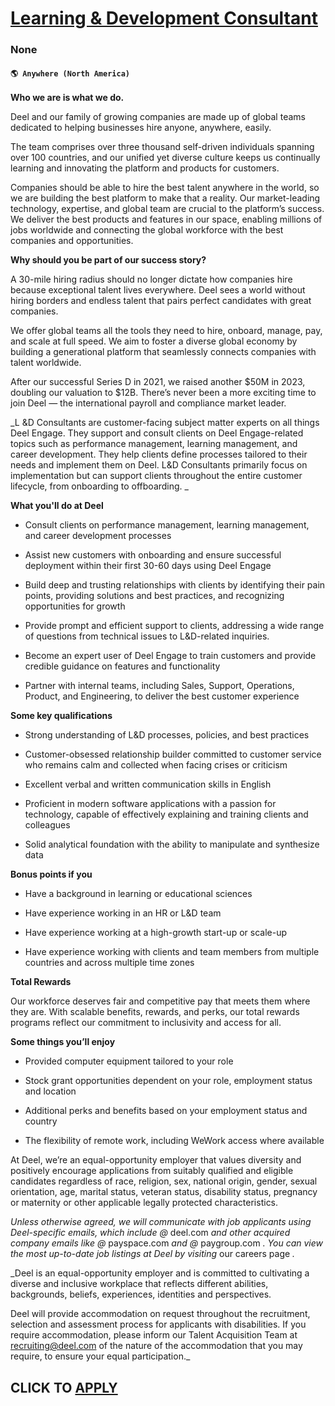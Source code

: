 # [Learning & Development Consultant](https://www.remotewlb.com/apply/learning-development-consultant)  
### None  
#### `🌎 Anywhere (North America)`  

**Who we are is what we do.**

Deel and our family of growing companies are made up of global teams dedicated to helping businesses hire anyone, anywhere, easily.

The team comprises over three thousand self-driven individuals spanning over 100 countries, and our unified yet diverse culture keeps us continually learning and innovating the platform and products for customers.

Companies should be able to hire the best talent anywhere in the world, so we are building the best platform to make that a reality. Our market-leading technology, expertise, and global team are crucial to the platform’s success. We deliver the best products and features in our space, enabling millions of jobs worldwide and connecting the global workforce with the best companies and opportunities.

 **Why should you be part of our success story?**

A 30-mile hiring radius should no longer dictate how companies hire because exceptional talent lives everywhere. Deel sees a world without hiring borders and endless talent that pairs perfect candidates with great companies.

We offer global teams all the tools they need to hire, onboard, manage, pay, and scale at full speed. We aim to foster a diverse global economy by building a generational platform that seamlessly connects companies with talent worldwide.

After our successful Series D in 2021, we raised another $50M in 2023, doubling our valuation to $12B. There’s never been a more exciting time to join Deel — the international payroll and compliance market leader.

 _L &D Consultants are customer-facing subject matter experts on all things Deel Engage. They support and consult clients on Deel Engage-related topics such as performance management, learning management, and career development. They help clients define processes tailored to their needs and implement them on Deel. L&D Consultants primarily focus on implementation but can support clients throughout the entire customer lifecycle, from onboarding to offboarding. _

**What you'll do at Deel**

  * Consult clients on performance management, learning management, and career development processes 

  * Assist new customers with onboarding and ensure successful deployment within their first 30-60 days using Deel Engage

  * Build deep and trusting relationships with clients by identifying their pain points, providing solutions and best practices, and recognizing opportunities for growth

  * Provide prompt and efficient support to clients, addressing a wide range of questions from technical issues to L&D-related inquiries. 

  * Become an expert user of Deel Engage to train customers and provide credible guidance on features and functionality

  * Partner with internal teams, including Sales, Support, Operations, Product, and Engineering, to deliver the best customer experience

 **Some key qualifications**

  * Strong understanding of L&D processes, policies, and best practices

  * Customer-obsessed relationship builder committed to customer service who remains calm and collected when facing crises or criticism

  * Excellent verbal and written communication skills in English

  * Proficient in modern software applications with a passion for technology, capable of effectively explaining and training clients and colleagues

  * Solid analytical foundation with the ability to manipulate and synthesize data

 **Bonus points if you**

  * Have a background in learning or educational sciences

  * Have experience working in an HR or L&D team

  * Have experience working at a high-growth start-up or scale-up

  * Have experience working with clients and team members from multiple countries and across multiple time zones

 **Total Rewards**

Our workforce deserves fair and competitive pay that meets them where they are. With scalable benefits, rewards, and perks, our total rewards programs reflect our commitment to inclusivity and access for all.

**Some things you’ll enjoy**

  * Provided computer equipment tailored to your role

  * Stock grant opportunities dependent on your role, employment status and location

  * Additional perks and benefits based on your employment status and country

  * The flexibility of remote work, including WeWork access where available

At Deel, we’re an equal-opportunity employer that values diversity and positively encourage applications from suitably qualified and eligible candidates regardless of race, religion, sex, national origin, gender, sexual orientation, age, marital status, veteran status, disability status, pregnancy or maternity or other applicable legally protected characteristics.

 _Unless otherwise agreed, we will communicate with job applicants using Deel-specific emails, which include @_ deel.com _and other acquired company emails like @_ payspace.com _and @_ paygroup.com _. You can view the most up-to-date job listings at Deel by visiting_ our careers page _._  
  
 _Deel is an equal-opportunity employer and is committed to cultivating a diverse and inclusive workplace that reflects different abilities, backgrounds, beliefs, experiences, identities and perspectives.  
  
Deel will provide accommodation on request throughout the recruitment, selection and assessment process for applicants with disabilities. If you require accommodation, please inform our Talent Acquisition Team at recruiting@deel.com of the nature of the accommodation that you may require, to ensure your equal participation._

  
## CLICK TO [APPLY](https://www.remotewlb.com/apply/learning-development-consultant)


